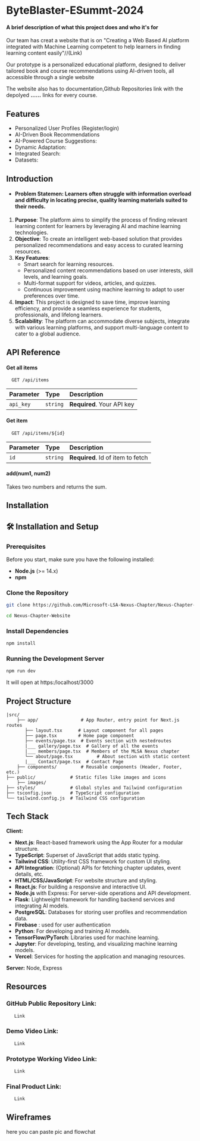 # ByteBlaster-ESummt-2024

#### A brief description of what this project does and who it's for
Our team has creat a website that is on "Creating a Web Based AI platform integrated with Machine Learning competent to help learners  in finding learning content easily"//(Link)

Our prototype is a personalized educational platform, designed to deliver tailored book and course recommendations using AI-driven tools, all accessible through a single website

The website also has to documentation,Github Repositories link with the depolyed **......** links for every course.

## Features

- Personalized User Profiles (Register/login)
- AI-Driven Book Recommendations
- AI-Powered Course Suggestions:
- Dynamic Adaptation:
- Integrated Search:
- Datasets: 


## Introduction

- #### **Problem Statemen**: Learners often struggle with information overload and difficulty in locating precise, quality learning materials suited to their needs. 

1. **Purpose**: The platform aims to simplify the process of finding relevant learning content for learners by leveraging AI and machine learning technologies.    
2. **Objective**: To create an intelligent web-based solution that provides personalized recommendations and easy access to curated learning resources.  
3. **Key Features**:  
   - Smart search for learning resources.  
   - Personalized content recommendations based on user interests, skill levels, and learning goals.  
   - Multi-format support for videos, articles, and quizzes.  
   - Continuous improvement using machine learning to adapt to user preferences over time.  
4. **Impact**: This project is designed to save time, improve learning efficiency, and provide a seamless experience for students, professionals, and lifelong learners.  
5. **Scalability**: The platform can accommodate diverse subjects, integrate with various learning platforms, and support multi-language content to cater to a global audience.  
## API Reference

#### Get all items

```http
  GET /api/items
```

| Parameter | Type     | Description                |
| :-------- | :------- | :------------------------- |
| `api_key` | `string` | **Required**. Your API key |

#### Get item

```http
  GET /api/items/${id}
```

| Parameter | Type     | Description                       |
| :-------- | :------- | :-------------------------------- |
| `id`      | `string` | **Required**. Id of item to fetch |

#### add(num1, num2)

Takes two numbers and returns the sum.


## Installation
## 🛠️ Installation and Setup

### Prerequisites

Before you start, make sure you have the following installed:

- **Node.js** (>= 14.x)
- **npm** 

### Clone the Repository

```bash
git clone https://github.com/Microsoft-LSA-Nexus-Chapter/Nexus-Chapter-Website
```
```bash
cd Nexus-Chapter-Website
```

### Install Dependencies
 ```bash
 npm install
 ```

 ### Running the Development Server
 ```bash
 npm run dev
 ```

 It will open at https:/localhost/3000
 ## Project Structure
```
|src/
    ├── app/                # App Router, entry point for Next.js routes
       ├── layout.tsx      # Layout component for all pages
       ├── page.tsx        # Home page component
       ├── events/page.tsx  # Events section with nestedroutes
       |___ gallery/page.tsx  # Gallery of all the events
       |___ members/page.tsx  # Members of the MLSA Nexus chapter
       └── about/page.tsx         # About section with static content
       |___ Contact/page.tsx  # Contact Page
    ├── components/         # Reusable components (Header, Footer, etc.)
├── public/             # Static files like images and icons
    ├── images/
├── styles/             # Global styles and Tailwind configuration
├── tsconfig.json       # TypeScript configuration
└── tailwind.config.js  # Tailwind CSS configuration
```
## Tech Stack

**Client:** 
- **Next.js**: React-based framework using the App Router for a modular structure.
- **TypeScript**: Superset of JavaScript that adds static typing.
- **Tailwind CSS**: Utility-first CSS framework for custom UI styling.
- **API Integration**: (Optional) APIs for fetching chapter updates, event details, etc.
- **HTML/CSS/JavaScript**: For website structure and styling.
- **React.js**: For building a responsive and interactive UI.
- **Node.js** with Express: For server-side operations and API development.
- **Flask**: Lightweight framework for handling backend services and integrating AI models.
- **PostgreSQL**: Databases for storing user profiles and recommendation data.
- **Firebase** : used for user authentication 
- **Python**: For developing and training AI models.
- **TensorFlow/PyTorch**: Libraries used for machine learning.
- **Jupyter**: For developing, testing, and visualizing machine learning models.
- **Vercel**: Services for hosting the application and managing resources.

**Server:** Node, Express

## Resources 

### GitHub Public Repository Link: 
```bash
   Link
```
### Demo Video Link:
```bash
   Link
```
### Prototype Working Video Link:
```bash
   Link
```
### Final Product Link:
```bash
   Link
```

## Wireframes
 here you can paste pic and flowchat
